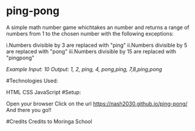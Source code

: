 # ping-pong
 A simple math number game whichtakes an number and returns a range of numbers from 1 to the chosen number with the following exceptions:

  i.Numbers divisible by 3 are replaced with "ping"
 ii.Numbers divisible by 5 are replaced with "pong"
iii.Numbers divisible by 15 are replaced with "pingpong"

 *Example Input: 10 Output: 1, 2, ping, 4, pong,ping, 7,8,ping,pong*


#Technologies Used:

 HTML
 CSS
 JavaScript
#Setup:

 Open your browser
 Click on the url https://nash2030.github.io/ping-pong/
 And there you go!!


#Credits
 Credits to Moringa School
